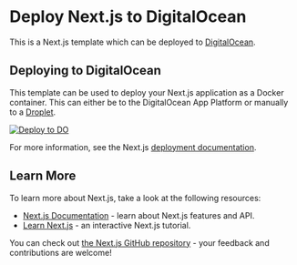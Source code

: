 # Deploy Next.js to DigitalOcean

This is a Next.js template which can be deployed to [DigitalOcean](https://www.digitalocean.com/solutions/nextjs-hosting).

## Deploying to DigitalOcean

This template can be used to deploy your Next.js application as a Docker container. This can either be to the DigitalOcean App Platform or manually to a [Droplet](https://github.com/leerob/next-self-host).

[![Deploy to DO](https://www.deploytodo.com/do-btn-blue.svg)](https://cloud.digitalocean.com/apps/new?repo=https://github.com/bikram20/appplat-nextapp/tree/main)

For more information, see the Next.js [deployment documentation](https://nextjs.org/docs/app/building-your-application/deploying#self-hosting).

## Learn More

To learn more about Next.js, take a look at the following resources:

- [Next.js Documentation](https://nextjs.org/docs) - learn about Next.js features and API.
- [Learn Next.js](https://nextjs.org/learn) - an interactive Next.js tutorial.

You can check out [the Next.js GitHub repository](https://github.com/vercel/next.js) - your feedback and contributions are welcome!
